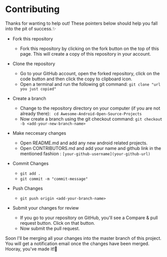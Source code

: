 # Contributing

Thanks for wanting to help out! These pointers below should help you fall into the pit of success.:sparkles:

- Fork this repository
    - Fork this repository by clicking on the fork button on the top of this page. This will create a copy of this repository in your account.


- Clone the repository
    - Go to your GitHub account, open the forked repository, click on the code button and then click the copy to clipboard icon.
    - Open a terminal and run the following git command: ``` git clone "url you just copied" ```


- Create a branch
    - Change to the repository directory on your computer (if you are not already there): ``` cd Awesome-Android-Open-Source-Projects```
    - Now create a branch using the git checkout command: ``` git checkout -b <add-your-new-branch-name> ```


- Make neccesary changes
    - Open README.md and add any new android related projects.
    - Open CONTRIBUTORS.md and add your name and github link in the mentioned fashion : ```[your-github-username](your-github-url)```


- Commit Changes
    - ``` git add . ```
    - ``` git commit -m "commit-message" ```


- Push Changes
    - ``` git push origin <add-your-branch-name> ```

- Submit your changes for review
    - If you go to your repository on GitHub, you'll see a Compare & pull request button. Click on that button.
    - Now submit the pull request.


Soon I'll be merging all your changes into the master branch of this project. You will get a notification email once the changes have been merged.
Hooray, you've made it!:confetti_ball:
